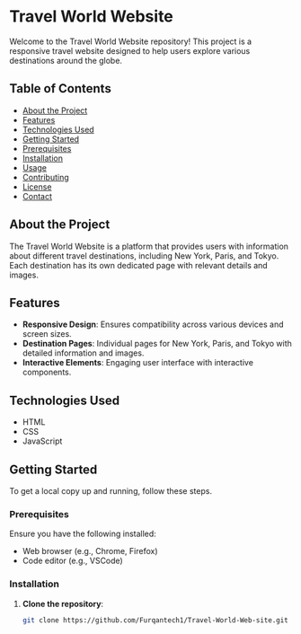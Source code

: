 
# Travel World Website

Welcome to the Travel World Website repository! This project is a responsive travel website designed to help users explore various destinations around the globe.

## Table of Contents

- [About the Project](#about-the-project)
- [Features](#features)
- [Technologies Used](#technologies-used)
- [Getting Started](#getting-started)
- [Prerequisites](#prerequisites)
- [Installation](#installation)
- [Usage](#usage)
- [Contributing](#contributing)
- [License](#license)
- [Contact](#contact)

## About the Project

The Travel World Website is a platform that provides users with information about different travel destinations, including New York, Paris, and Tokyo. Each destination has its own dedicated page with relevant details and images.

## Features

- **Responsive Design**: Ensures compatibility across various devices and screen sizes.
- **Destination Pages**: Individual pages for New York, Paris, and Tokyo with detailed information and images.
- **Interactive Elements**: Engaging user interface with interactive components.

## Technologies Used

- HTML
- CSS
- JavaScript

## Getting Started

To get a local copy up and running, follow these steps.

### Prerequisites

Ensure you have the following installed:

- Web browser (e.g., Chrome, Firefox)
- Code editor (e.g., VSCode)

### Installation

1. **Clone the repository**:

   ```bash
   git clone https://github.com/Furqantech1/Travel-World-Web-site.git
